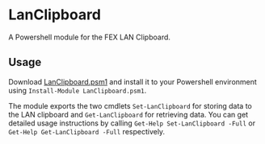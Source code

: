 # LanClipboard
A Powershell module for the FEX LAN Clipboard.

## Usage
Download [LanClipboard.psm1](LanClipboard.psm1) and install it to your Powershell environment using `Install-Module LanClipboard.psm1`.

The module exports the two cmdlets `Set-LanClipboard` for storing data to the LAN clipboard and `Get-LanClipboard` for retrieving data. You can get detailed usage instructions by calling `Get-Help Set-LanClipboard -Full` or `Get-Help Get-LanClipboard -Full` respectively.
